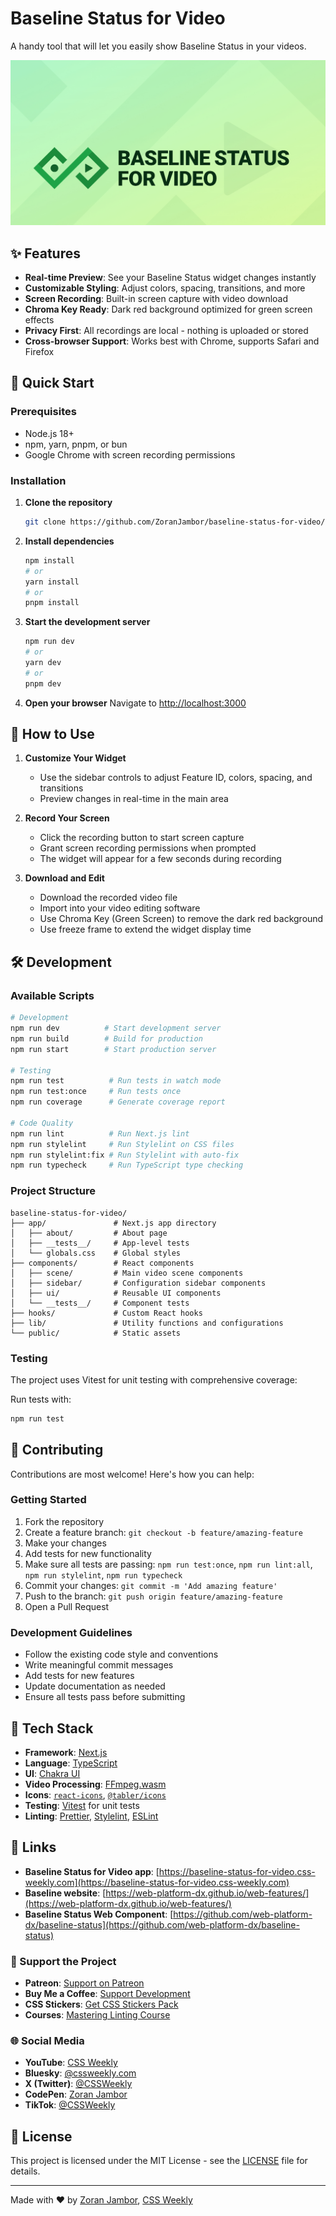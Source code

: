 # Baseline Status for Video

A handy tool that will let you easily show Baseline Status in your videos.

![Baseline Status for Video](public/baseline-status-for-video-og-image.jpg)

## ✨ Features

- **Real-time Preview**: See your Baseline Status widget changes instantly
- **Customizable Styling**: Adjust colors, spacing, transitions, and more
- **Screen Recording**: Built-in screen capture with video download
- **Chroma Key Ready**: Dark red background optimized for green screen effects
- **Privacy First**: All recordings are local - nothing is uploaded or stored
- **Cross-browser Support**: Works best with Chrome, supports Safari and Firefox

## 🚀 Quick Start

### Prerequisites

- Node.js 18+
- npm, yarn, pnpm, or bun
- Google Chrome with screen recording permissions

### Installation

1. **Clone the repository**

   ```bash
   git clone https://github.com/ZoranJambor/baseline-status-for-video/
   ```

2. **Install dependencies**

   ```bash
   npm install
   # or
   yarn install
   # or
   pnpm install
   ```

3. **Start the development server**

   ```bash
   npm run dev
   # or
   yarn dev
   # or
   pnpm dev
   ```

4. **Open your browser**
   Navigate to [http://localhost:3000](http://localhost:3000)

## 📖 How to Use

1. **Customize Your Widget**

   - Use the sidebar controls to adjust Feature ID, colors, spacing, and transitions
   - Preview changes in real-time in the main area

2. **Record Your Screen**

   - Click the recording button to start screen capture
   - Grant screen recording permissions when prompted
   - The widget will appear for a few seconds during recording

3. **Download and Edit**
   - Download the recorded video file
   - Import into your video editing software
   - Use Chroma Key (Green Screen) to remove the dark red background
   - Use freeze frame to extend the widget display time

## 🛠️ Development

### Available Scripts

```bash
# Development
npm run dev          # Start development server
npm run build        # Build for production
npm run start        # Start production server

# Testing
npm run test          # Run tests in watch mode
npm run test:once     # Run tests once
npm run coverage      # Generate coverage report

# Code Quality
npm run lint          # Run Next.js lint
npm run stylelint     # Run Stylelint on CSS files
npm run stylelint:fix # Run Stylelint with auto-fix
npm run typecheck     # Run TypeScript type checking
```

### Project Structure

```
baseline-status-for-video/
├── app/               # Next.js app directory
│   ├── about/         # About page
│   ├── __tests__/     # App-level tests
│   └── globals.css    # Global styles
├── components/        # React components
│   ├── scene/         # Main video scene components
│   ├── sidebar/       # Configuration sidebar components
│   ├── ui/            # Reusable UI components
│   └── __tests__/     # Component tests
├── hooks/             # Custom React hooks
├── lib/               # Utility functions and configurations
└── public/            # Static assets
```

### Testing

The project uses Vitest for unit testing with comprehensive coverage:

Run tests with:

```bash
npm run test
```

## 🤝 Contributing

Contributions are most welcome! Here's how you can help:

### Getting Started

1. Fork the repository
2. Create a feature branch: `git checkout -b feature/amazing-feature`
3. Make your changes
4. Add tests for new functionality
5. Make sure all tests are passing: `npm run test:once`, `npm run lint:all`, `npm run stylelint`, `npm run typecheck`
6. Commit your changes: `git commit -m 'Add amazing feature'`
7. Push to the branch: `git push origin feature/amazing-feature`
8. Open a Pull Request

### Development Guidelines

- Follow the existing code style and conventions
- Write meaningful commit messages
- Add tests for new features
- Update documentation as needed
- Ensure all tests pass before submitting

## 🧰 Tech Stack

- **Framework**: [Next.js](https://nextjs.org/)
- **Language**: [TypeScript](https://www.typescriptlang.org/)
- **UI**: [Chakra UI](https://chakra-ui.com/)
- **Video Processing**: [FFmpeg.wasm](https://github.com/ffmpegwasm/ffmpeg.wasm)
- **Icons**: [`react-icons`](https://react-icons.github.io/react-icons/), [`@tabler/icons`](https://tabler.io/icons)
- **Testing**: [Vitest](https://vitest.dev/) for unit tests
- **Linting**: [Prettier](https://prettier.io/), [Stylelint](https://stylelint.io/), [ESLint](https://eslint.org/)

## 🔗 Links

- **Baseline Status for Video app**: [https://baseline-status-for-video.css-weekly.com](https://baseline-status-for-video.css-weekly.com)
- **Baseline website**: [https://web-platform-dx.github.io/web-features/](https://web-platform-dx.github.io/web-features/)
- **Baseline Status Web Component**: [https://github.com/web-platform-dx/baseline-status](https://github.com/web-platform-dx/baseline-status)

### 💝 Support the Project

- **Patreon**: [Support on Patreon](https://patreon.com/cssweekly)
- **Buy Me a Coffee**: [Support Development](https://buymeacoffee.com/cssweekly)
- **CSS Stickers**: [Get CSS Stickers Pack](https://stickers.css-weekly.com)
- **Courses**: [Mastering Linting Course](https://masteringlinting.com)

### 🌐 Social Media

- **YouTube**: [CSS Weekly](https://www.youtube.com/@CSSWeekly?sub_confirmation=1)
- **Bluesky**: [@cssweekly.com](https://bsky.app/profile/cssweekly.com)
- **X (Twitter)**: [@CSSWeekly](https://x.com/CSSWeekly)
- **CodePen**: [Zoran Jambor](https://codepen.io/ZoranJambor)
- **TikTok**: [@CSSWeekly](https://www.tiktok.com/@CSSWeekly)

## 📝 License

This project is licensed under the MIT License - see the [LICENSE](https://github.com/ZoranJambor/baseline-status-for-video?tab=MIT-1-ov-file) file for details.

---

Made with ❤️ by [Zoran Jambor](https://zoranjambor.com/), [CSS Weekly](https://css-weekly.com)
